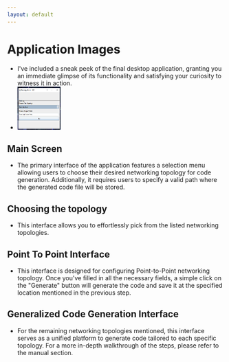 ```yaml
---
layout: default
---
```


# Application Images
- I've included a sneak peek of the final desktop application, granting you an immediate glimpse of its functionality and satisfying your curiosity to witness it in action.
- <img src="./assets/Images/App/img1_mainScreen.png" width="100" height="100">

## Main Screen
- The primary interface of the application features a selection menu allowing users to choose their desired networking topology for code generation. Additionally, it requires users to specify a valid path where the generated code file will be stored.

## Choosing the topology
- This interface allows you to effortlessly pick from the listed networking topologies.

## Point To Point Interface
- This interface is designed for configuring Point-to-Point networking topology. Once you've filled in all the necessary fields, a simple click on the "Generate" button will generate the code and save it at the specified location mentioned in the previous step.

## Generalized Code Generation Interface
- For the remaining networking topologies mentioned, this interface serves as a unified platform to generate code tailored to each specific topology. For a more in-depth walkthrough of the steps, please refer to the manual section.